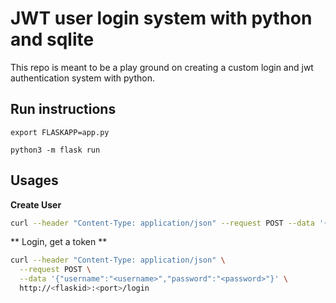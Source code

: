 # JWT user login system with python and sqlite

This repo is meant to be a play ground on creating a custom login and jwt authentication system with python. 

## Run instructions

`export FLASKAPP=app.py`

`python3 -m flask run`


## Usages

**Create User**

```bash
curl --header "Content-Type: application/json" --request POST --data '{"username":"<username>","password":"<password>","email":"<emailaddress>"}' http://<flaskid>:<port>/register

```

** Login, get a token **

```bash
curl --header "Content-Type: application/json" \
  --request POST \
  --data '{"username":"<username>","password":"<password>"}' \
  http://<flaskid>:<port>/login
```
